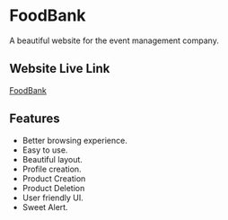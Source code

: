 # FoodBank

A beautiful website for the event management company.

## Website Live Link

[FoodBank](https://food-bank-mern.netlify.app/)

## Features

- Better browsing experience.
- Easy to use.
- Beautiful layout.
- Profile creation.
- Product Creation
- Product Deletion
- User friendly UI.
- Sweet Alert.
